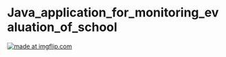 # Java_application_for_monitoring_evaluation_of_school

<a href="https://imgflip.com/gif/34esfd"><img src="https://i.imgflip.com/34esfd.gif" title="made at imgflip.com"/></a>
